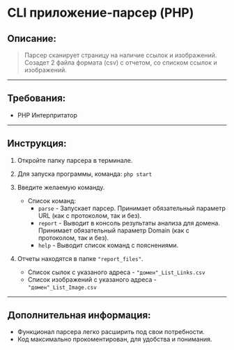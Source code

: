 # CLI приложение-парсер (PHP)

## Описание:
> Парсер сканирует страницу на наличие ссылок и изображений.
> Созадет 2 файла формата (csv) с отчетом, со списком ссылок и изображений.
___


## Требования:
* PHP Интерпритатор

___

## Инструкция:

1. Откройте папку парсера в терминале.
1. Для запуска программы, команда: ```php start```
1. Введите желаемую команду.

    * Список команд:  
        * ```parse``` - Запускает парсер. Принимает обязательный параметр URL (как с протоколом, так и без).  
        * ```report``` - Выводит в консоль результаты анализа для домена. Принимает обязательный параметр Domain (как с протоколом, так и без).  
        * ```help``` - Выводит список команд с пояснениями.
        

1. Отчеты находятся в папке ```"report_files"```.

    * Список сылок с указаного адреса - ```"домен"_List_Links.csv```
    * Список изображений с указаного адреса - ```"домен"_List_Image.csv```

___

## Дополнительная информация:

* Функционал парсера легко расширить под свои потребности.
* Код максимально прокоментирован, для удобства и понимания.


